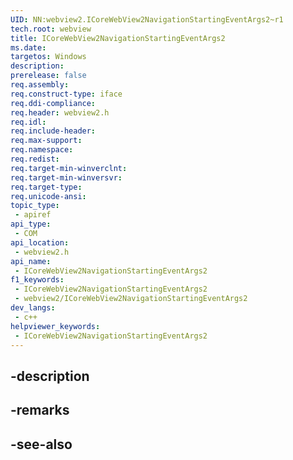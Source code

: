```yaml
---
UID: NN:webview2.ICoreWebView2NavigationStartingEventArgs2~r1
tech.root: webview
title: ICoreWebView2NavigationStartingEventArgs2
ms.date: 
targetos: Windows
description: 
prerelease: false
req.assembly: 
req.construct-type: iface
req.ddi-compliance: 
req.header: webview2.h
req.idl: 
req.include-header: 
req.max-support: 
req.namespace: 
req.redist: 
req.target-min-winverclnt: 
req.target-min-winversvr: 
req.target-type: 
req.unicode-ansi: 
topic_type:
 - apiref
api_type:
 - COM
api_location:
 - webview2.h
api_name:
 - ICoreWebView2NavigationStartingEventArgs2
f1_keywords:
 - ICoreWebView2NavigationStartingEventArgs2
 - webview2/ICoreWebView2NavigationStartingEventArgs2
dev_langs:
 - c++
helpviewer_keywords:
 - ICoreWebView2NavigationStartingEventArgs2
---
```


## -description

## -remarks

## -see-also

